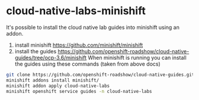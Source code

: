 # cloud-native-labs-minishift
It's possible to install the cloud native lab guides into minishift using an addon.
 1. install minishift https://github.com/minishift/minishift
 1. install the guides https://github.com/openshift-roadshow/cloud-native-guides/tree/ocp-3.6/minishift
When minishift is running you can install the guides using these commands (taken from above docs)
```sh
git clone https://github.com/openshift-roadshow/cloud-native-guides.git
minishift addons install minishift/
minishift addon apply cloud-native-labs
minishift openshift service guides -n cloud-native-labs
```
